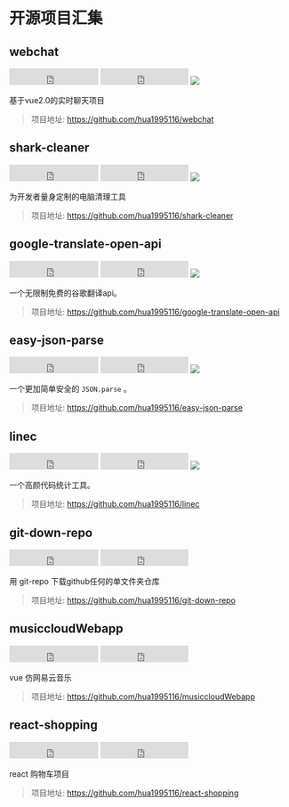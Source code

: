 # 开源项目汇集

## webchat

<iframe src="https://ghbtns.com/github-btn.html?user=hua1995116&repo=webchat&type=star&count=true&size=large" frameborder="0" scrolling="0" width="160px" height="30px"></iframe>
<iframe src="https://ghbtns.com/github-btn.html?user=hua1995116&repo=webchat&type=fork&count=true&size=large" frameborder="0" scrolling="0" width="158px" height="30px"></iframe>

<img src="https://img.shields.io/badge/language-vue-{背景色}.svg"/>

基于vue2.0的实时聊天项目

> 项目地址: https://github.com/hua1995116/webchat

## shark-cleaner

<iframe src="https://ghbtns.com/github-btn.html?user=hua1995116&repo=shark-cleaner&type=star&count=true&size=large" frameborder="0" scrolling="0" width="160px" height="30px"></iframe>
<iframe src="https://ghbtns.com/github-btn.html?user=hua1995116&repo=shark-cleaner&type=fork&count=true&size=large" frameborder="0" scrolling="0" width="158px" height="30px"></iframe>

<img src="https://img.shields.io/badge/language-typescript-{背景色}.svg"/>

为开发者量身定制的电脑清理工具

> 项目地址: https://github.com/hua1995116/shark-cleaner



## google-translate-open-api

<iframe src="https://ghbtns.com/github-btn.html?user=hua1995116&repo=google-translate-open-api&type=star&count=true&size=large" frameborder="0" scrolling="0" width="160px" height="30px"></iframe>
<iframe src="https://ghbtns.com/github-btn.html?user=hua1995116&repo=google-translate-open-api&type=fork&count=true&size=large" frameborder="0" scrolling="0" width="158px" height="30px"></iframe>

<img src="https://img.shields.io/badge/language-typescript-{背景色}.svg"/>

一个无限制免费的谷歌翻译api。

> 项目地址: https://github.com/hua1995116/google-translate-open-api


## easy-json-parse

<iframe src="https://ghbtns.com/github-btn.html?user=hua1995116&repo=easy-json-parse&type=star&count=true&size=large" frameborder="0" scrolling="0" width="160px" height="30px"></iframe>
<iframe src="https://ghbtns.com/github-btn.html?user=hua1995116&repo=easy-json-parse&type=fork&count=true&size=large" frameborder="0" scrolling="0" width="158px" height="30px"></iframe>

<img src="https://img.shields.io/badge/language-typescript-{背景色}.svg"/>

一个更加简单安全的 `JSON.parse` 。

> 项目地址: https://github.com/hua1995116/easy-json-parse


## linec

<iframe src="https://ghbtns.com/github-btn.html?user=hua1995116&repo=linec&type=star&count=true&size=large" frameborder="0" scrolling="0" width="160px" height="30px"></iframe>
<iframe src="https://ghbtns.com/github-btn.html?user=hua1995116&repo=linec&type=fork&count=true&size=large" frameborder="0" scrolling="0" width="158px" height="30px"></iframe>

<img src="https://img.shields.io/badge/language-typescript-{背景色}.svg"/>

一个高颜代码统计工具。

> 项目地址: https://github.com/hua1995116/linec


## git-down-repo

<iframe src="https://ghbtns.com/github-btn.html?user=hua1995116&repo=git-down-repo&type=star&count=true&size=large" frameborder="0" scrolling="0" width="160px" height="30px"></iframe>
<iframe src="https://ghbtns.com/github-btn.html?user=hua1995116&repo=git-down-repo&type=fork&count=true&size=large" frameborder="0" scrolling="0" width="158px" height="30px"></iframe>

用 git-repo 下载github任何的单文件夹仓库

> 项目地址: https://github.com/hua1995116/git-down-repo

## musiccloudWebapp

<iframe src="https://ghbtns.com/github-btn.html?user=hua1995116&repo=musiccloudWebapp&type=star&count=true&size=large" frameborder="0" scrolling="0" width="160px" height="30px"></iframe>
<iframe src="https://ghbtns.com/github-btn.html?user=hua1995116&repo=musiccloudWebapp&type=fork&count=true&size=large" frameborder="0" scrolling="0" width="158px" height="30px"></iframe>

vue 仿网易云音乐

> 项目地址: https://github.com/hua1995116/musiccloudWebapp

## react-shopping

<iframe src="https://ghbtns.com/github-btn.html?user=hua1995116&repo=react-shopping&type=star&count=true&size=large" frameborder="0" scrolling="0" width="160px" height="30px"></iframe>
<iframe src="https://ghbtns.com/github-btn.html?user=hua1995116&repo=react-shopping&type=fork&count=true&size=large" frameborder="0" scrolling="0" width="158px" height="30px"></iframe>

react 购物车项目

> 项目地址: https://github.com/hua1995116/react-shopping